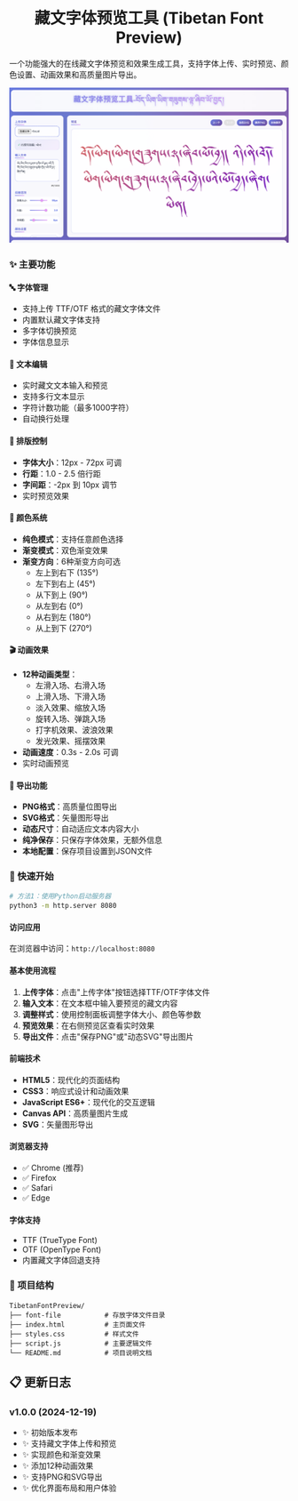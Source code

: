 <div align="center">
  <h1>藏文字体预览工具 (Tibetan Font Preview)</h1>
</div>
<p>一个功能强大的在线藏文字体预览和效果生成工具，支持字体上传、实时预览、颜色设置、动画效果和高质量图片导出。</p>
<div align="center">
  <img src="./output/image-copy.png" alt="藏文字体预览工具截图">
</div>

### ✨ 主要功能
#### 🔤 字体管理
- 支持上传 TTF/OTF 格式的藏文字体文件
- 内置默认藏文字体支持
- 多字体切换预览
- 字体信息显示
#### 📝 文本编辑
- 实时藏文文本输入和预览
- 支持多行文本显示
- 字符计数功能（最多1000字符）
- 自动换行处理
#### 🎨 排版控制
- **字体大小**：12px - 72px 可调
- **行距**：1.0 - 2.5 倍行距
- **字间距**：-2px 到 10px 调节
- 实时预览效果
#### 🌈 颜色系统
- **纯色模式**：支持任意颜色选择
- **渐变模式**：双色渐变效果
- **渐变方向**：6种渐变方向可选
  - 左上到右下 (135°)
  - 左下到右上 (45°)
  - 从下到上 (90°)
  - 从左到右 (0°)
  - 从右到左 (180°)
  - 从上到下 (270°)
#### 🎬 动画效果
- **12种动画类型**：
  - 左滑入场、右滑入场
  - 上滑入场、下滑入场
  - 淡入效果、缩放入场
  - 旋转入场、弹跳入场
  - 打字机效果、波浪效果
  - 发光效果、摇摆效果
- **动画速度**：0.3s - 2.0s 可调
- 实时动画预览
#### 💾 导出功能
- **PNG格式**：高质量位图导出
- **SVG格式**：矢量图形导出
- **动态尺寸**：自动适应文本内容大小
- **纯净保存**：只保存字体效果，无额外信息
- **本地配置**：保存项目设置到JSON文件
### 🚀 快速开始
```bash
# 方法1：使用Python启动服务器
python3 -m http.server 8080
```
#### 访问应用
在浏览器中访问：`http://localhost:8080`
#### 基本使用流程
1. **上传字体**：点击"上传字体"按钮选择TTF/OTF字体文件
2. **输入文本**：在文本框中输入要预览的藏文内容
3. **调整样式**：使用控制面板调整字体大小、颜色等参数
4. **预览效果**：在右侧预览区查看实时效果
5. **导出文件**：点击"保存PNG"或"动态SVG"导出图片
#### 前端技术
- **HTML5**：现代化的页面结构
- **CSS3**：响应式设计和动画效果
- **JavaScript ES6+**：现代化的交互逻辑
- **Canvas API**：高质量图片生成
- **SVG**：矢量图形导出
#### 浏览器支持
- ✅ Chrome (推荐)
- ✅ Firefox
- ✅ Safari
- ✅ Edge
#### 字体支持
- TTF (TrueType Font)
- OTF (OpenType Font)
- 内置藏文字体回退支持
### 📁 项目结构
```
TibetanFontPreview/
├── font-file           # 存放字体文件目录
├── index.html          # 主页面文件
├── styles.css          # 样式文件
├── script.js           # 主要逻辑文件
└── README.md           # 项目说明文档
```
## 📋 更新日志
### v1.0.0 (2024-12-19)
- ✨ 初始版本发布
- ✨ 支持藏文字体上传和预览
- ✨ 实现颜色和渐变效果
- ✨ 添加12种动画效果
- ✨ 支持PNG和SVG导出
- ✨ 优化界面布局和用户体验


